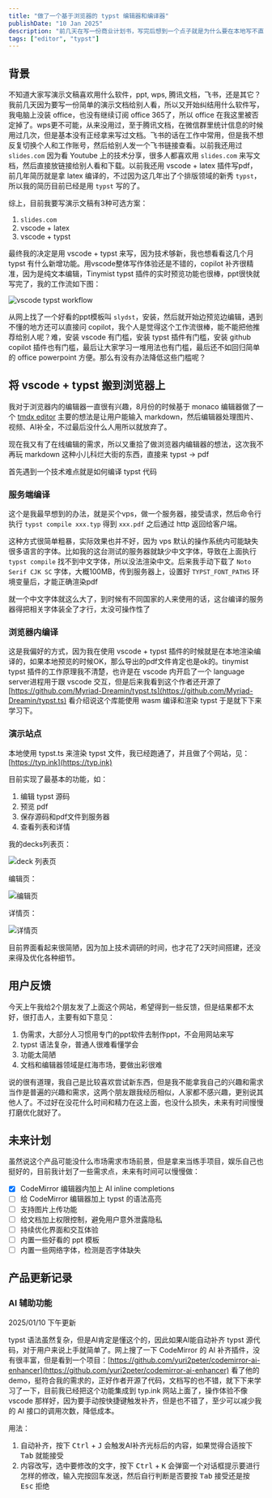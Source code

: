```yaml
---
title: "做了一个基于浏览器的 typst 编辑器和编译器"
publishDate: "10 Jan 2025"
description: "前几天在写一份商业计划书，写完后想到一个点子就是为什么要在本地写不直接通过浏览器在网上写呢？然后这几天就开始实践这个点子，到今天已经有了一个最小的demo了"
tags: ["editor", "typst"]
---
```


## 背景

不知道大家写演示文稿喜欢用什么软件，ppt, wps, 腾讯文档，飞书，还是其它？我前几天因为要写一份简单的演示文档给别人看，所以又开始纠结用什么软件写，我电脑上没装 office，也没有继续订阅 office 365了，所以 office 在我这里被否定掉了。wps更不可能，从来没用过，至于腾讯文档，在微信群里统计信息的时候用过几次，但是基本没有正经拿来写过文档。飞书的话在工作中常用，但是我不想反复切换个人和工作账号，然后给别人发一个飞书链接查看。以前我还用过 `slides.com` 因为看 Youtube 上的技术分享，很多人都喜欢用 `slides.com` 来写文档，然后直接放链接给别人看和下载。以前我还用 vscode + latex 插件写pdf，前几年简历就是拿 latex 编译的，不过因为这几年出了个排版领域的新秀 `typst`，所以我的简历目前已经是用 `typst` 写的了。

综上，目前我要写演示文稿有3种可选方案：

1. `slides.com`
2. vscode + latex
3. vscode + typst

最终我的决定是用 vscode + typst 来写，因为技术够新，我也想看看这几个月 typst 有什么新增功能。用vscode整体写作体验还是不错的，copilot 补齐很精准，因为是纯文本编辑，Tinymist typst 插件的实时预览功能也很棒，ppt很快就写完了，我的工作流如下图：

![vscode typst workflow](vscode-typst-workflow.png)

从网上找了一个好看的ppt模板叫 `slydst`，安装，然后就开始边预览边编辑，遇到不懂的地方还可以直接问 copilot，我个人是觉得这个工作流很棒，能不能把他推荐给别人呢？难，安装 vscode 有门槛，安装 typst 插件有门槛，安装 github copilot 插件也有门槛，最后让大家学习一堆用法也有门槛，最后还不如回归简单的 office powerpoint 方便。那么有没有办法降低这些门槛呢？

## 将 vscode + typst 搬到浏览器上

我对于浏览器内的编辑器一直很有兴趣，8月份的时候基于 monaco 编辑器做了一个 [tmdx editor](https://tmdx.xyz) 主要的想法是让用户能输入 markdown，然后编辑器处理图片、视频、AI补全，不过最后没什么人用所以就放弃了。

现在我又有了在线编辑的需求，所以又重拾了做浏览器内编辑器的想法，这次我不再玩 markdown 这种小儿科烂大街的东西，直接来 typst -> pdf

首先遇到一个技术难点就是如何编译 typst 代码

### 服务端编译

这个是我最早想到的办法，就是买个vps，做一个服务器，接受请求，然后命令行执行 `typst compile xxx.typ` 得到 `xxx.pdf` 之后通过 http 返回给客户端。

这种方式很简单粗暴，实际效果也并不好，因为 vps 默认的操作系统内可能缺失很多语言的字体。比如我的这台测试的服务器就缺少中文字体，导致在上面执行 `typst compile` 找不到中文字体，所以没法渲染中文。后来我手动下载了 `Noto Serif CJK SC` 字体，大概100MB，传到服务器上，设置好 `TYPST_FONT_PATHS` 环境变量后，才能正确渲染pdf

就一个中文字体就这么大了，到时候有不同国家的人来使用的话，这台编译的服务器得把相关字体装全了才行，太没可操作性了

### 浏览器内编译

这是我偏好的方式，因为我在使用 vscode + typst 插件的时候就是在本地渲染编译的，如果本地预览的时候OK，那么导出的pdf文件肯定也是ok的。tinymist typst 插件的工作原理我不清楚，也许是在 vscode 内开启了一个 language server进程用于跟 vscode 交互，但是后来我看到这个作者还开源了 [https://github.com/Myriad-Dreamin/typst.ts](https://github.com/Myriad-Dreamin/typst.ts) 看介绍说这个库能使用 wasm 编译和渲染 typst 于是就下下来学习下。

### 演示站点

本地使用 typst.ts 来渲染 typst 文件，我已经跑通了，并且做了个网站，见：[https://typ.ink](https://typ.ink)

目前实现了最基本的功能，如：

1. 编辑 typst 源码
2. 预览 pdf
3. 保存源码和pdf文件到服务器
3. 查看列表和详情

我的decks列表页：

![deck 列表页](my-decks.png)

编辑页：

![编辑页](typ-ink-editor-page.png)

详情页：

![详情页](deck-detail.png)

目前界面看起来很简陋，因为加上技术调研的时间，也才花了2天时间搭建，还没来得及优化各种细节。

## 用户反馈

今天上午我给2个朋友发了上面这个网站，希望得到一些反馈，但是结果都不太好，很打击人，主要有如下意见：

1. 伪需求，大部分人习惯用专门的ppt软件去制作ppt，不会用网站来写
2. typst 语法复杂，普通人很难看懂学会
3. 功能太简陋
4. 文档和编辑器领域是红海市场，要做出彩很难

说的很有道理，我自己是比较喜欢尝试新东西，但是我不能拿我自己的兴趣和需求当作是普遍的兴趣和需求，这两个朋友跟我经历相似，人家都不感兴趣，更别说其他人了。不过好在没花什么时间和精力在这上面，也没什么损失，未来有时间慢慢打磨优化就好了。

## 未来计划

虽然说这个产品可能没什么市场需求市场前景，但是拿来当练手项目，娱乐自己也挺好的，目前我计划了一些需求点，未来有时间可以慢慢做：

- [x] CodeMirror 编辑器内加上 AI inline completions
- [ ] 给 CodeMirror 编辑器加上 typst 的语法高亮
- [ ] 支持图片上传功能
- [ ] 给文档加上权限控制，避免用户意外泄露隐私
- [ ] 持续优化界面和交互体验
- [ ] 内置一些好看的 ppt 模板
- [ ] 内置一些网络字体，检测是否字体缺失

## 产品更新记录

### AI 辅助功能

2025/01/10 下午更新

typst 语法虽然复杂，但是AI肯定是懂这个的，因此如果AI能自动补齐 typst 源代码，对于用户来说上手就简单了。网上搜了一下 CodeMirror 
的 AI 补齐插件，没有很丰富，但是看到一个项目：[https://github.com/yuri2peter/codemirror-ai-enhancer](https://github.com/yuri2peter/codemirror-ai-enhancer) 看了他的demo，挺符合我的需求的，正好作者开源了代码，文档写的也不错，就下下来学习了一下，目前我已经把这个功能集成到 typ.ink 网站上面了，操作体验不像 vscode 那样好，因为要手动按快捷键触发补齐，但是也不错了，至少可以减少我的 AI 接口的调用次数，降低成本。

用法：

1. 自动补齐，按下 <kbd>Ctrl</kbd> + <kbd>J</kbd> 会触发AI补齐光标后的内容，如果觉得合适按下 <kbd>Tab</kbd> 就能接受
2. 内容改写，选中要修改的文字，按下 <kbd>Ctrl</kbd> + <kbd>K</kbd> 会弹窗一个对话框提示要进行怎样的修改，输入完按回车发送，然后自行判断是否要按 <kbd>Tab</kbd> 接受还是按 <kbd>Esc</kbd> 拒绝
